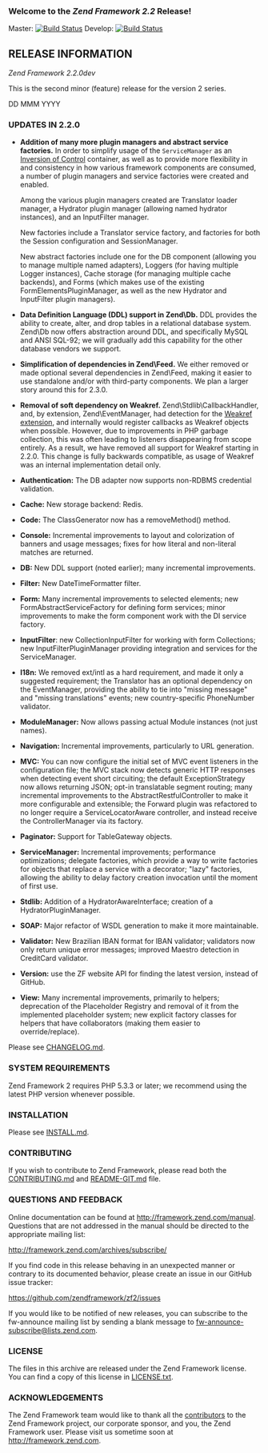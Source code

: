 ### Welcome to the *Zend Framework 2.2* Release!

Master: [![Build Status](https://secure.travis-ci.org/zendframework/zf2.png?branch=master)](http://travis-ci.org/zendframework/zf2)
Develop: [![Build Status](https://secure.travis-ci.org/zendframework/zf2.png?branch=develop)](http://travis-ci.org/zendframework/zf2)

## RELEASE INFORMATION

*Zend Framework 2.2.0dev*

This is the second minor (feature) release for the version 2 series.

DD MMM YYYY

### UPDATES IN 2.2.0

- **Addition of many more plugin managers and abstract service factories.**
  In order to simplify usage of the `ServiceManager` as an 
  [Inversion of Control](http://en.wikipedia.org/wiki/Inversion_of_Control)
  container, as well as to provide more flexibility in and consistency in how various
  framework components are consumed, a number of plugin managers and service factories
  were created and enabled. 

  Among the various plugin managers created are Translator loader manager, a Hydrator
  plugin manager (allowing named hydrator instances), and an InputFilter manager.

  New factories include a Translator service factory, and factories for 
  both the Session configuration and SessionManager.
    
  New abstract factories include one for the DB component (allowing you to manage
  multiple named adapters), Loggers (for having multiple Logger instances),
  Cache storage (for managing multiple cache backends), and Forms (which makes use
  of the existing FormElementsPluginManager, as well as the new Hydrator and InputFilter
  plugin managers).

- **Data Definition Language (DDL) support in Zend\Db.** DDL 
  provides the ability to create, alter, and drop tables in a relational 
  database system. Zend\Db now offers abstraction around DDL, and 
  specifically MySQL and ANSI SQL-92; we will gradually add this 
  capability for the other database vendors we support.

- **Simplification of dependencies in Zend\Feed.** We either removed or made
  optional several dependencies in Zend\Feed, making it easier to use standalone
  and/or with third-party components. We plan a larger story around this for
  2.3.0.

- **Removal of soft dependency on Weakref.** Zend\Stdlib\CallbackHandler, and,
  by extension, Zend\EventManager, had detection for the [Weakref
  extension](http://pecl.php.net/weakref), and internally would register
  callbacks as Weakref objects when possible. However, due to improvements in 
  PHP garbage collection, this was often leading to listeners disappearing
  from scope entirely. As a result, we have removed all support for Weakref
  starting in 2.2.0. This change is fully backwards compatible, as usage of
  Weakref was an internal implementation detail only.

- **Authentication:** The DB adapter now supports non-RDBMS credential validation.

- **Cache:** New storage backend: Redis.

- **Code:** The ClassGenerator now has a removeMethod() method.

- **Console:** Incremental improvements to layout and colorization of banners
  and usage messages; fixes for how literal and non-literal matches are
  returned.

- **DB:** New DDL support (noted earlier); many incremental improvements.

- **Filter:** New DateTimeFormatter filter.

- **Form:** Many incremental improvements to selected elements; new
  FormAbstractServiceFactory for defining form services; minor improvements to
  make the form component work with the DI service factory.

- **InputFilter**: new CollectionInputFilter for working with form Collections;
  new InputFilterPluginManager providing integration and services for the
  ServiceManager.

- **I18n:** We removed ext/intl as a hard requirement, and made it only a
  suggested requirement; the Translator has an optional dependency on the
  EventManager, providing the ability to tie into "missing message" and "missing
  translations" events; new country-specific PhoneNumber validator.

- **ModuleManager:** Now allows passing actual Module instances (not just names).

- **Navigation:** Incremental improvements, particularly to URL generation.

- **MVC:** You can now configure the initial set of MVC event listeners in the
  configuration file; the MVC stack now detects generic HTTP responses when
  detecting event short circuiting; the default ExceptionStrategy now allows
  returning JSON; opt-in translatable segment routing; many incremental
  improvements to the AbstractRestfulController to make it more configurable and
  extensible; the Forward plugin was refactored to no longer require a
  ServiceLocatorAware controller, and instead receive the ControllerManager via
  its factory.

- **Paginator:** Support for TableGateway objects.

- **ServiceManager:** Incremental improvements; performance optimizations;
  delegate factories, which provide a way to write factories for objects that
  replace a service with a decorator; "lazy" factories, allowing the ability to
  delay factory creation invocation until the moment of first use.

- **Stdlib:** Addition of a HydratorAwareInterface; creation of a
  HydratorPluginManager.

- **SOAP:** Major refactor of WSDL generation to make it more maintainable.

- **Validator:** New Brazilian IBAN format for IBAN validator; validators now
  only return unique error messages; improved Maestro detection in CreditCard
  validator.

- **Version:** use the ZF website API for finding the latest version, instead of
  GitHub.

- **View:** Many incremental improvements, primarily to helpers; deprecation of
  the Placeholder Registry and removal of it from the implemented placeholder
  system; new explicit factory classes for helpers that have collaborators
  (making them easier to override/replace).

Please see [CHANGELOG.md](CHANGELOG.md).

### SYSTEM REQUIREMENTS

Zend Framework 2 requires PHP 5.3.3 or later; we recommend using the
latest PHP version whenever possible.

### INSTALLATION

Please see [INSTALL.md](INSTALL.md).

### CONTRIBUTING

If you wish to contribute to Zend Framework, please read both the
[CONTRIBUTING.md](CONTRIBUTING.md) and [README-GIT.md](README-GIT.md) file.

### QUESTIONS AND FEEDBACK

Online documentation can be found at http://framework.zend.com/manual.
Questions that are not addressed in the manual should be directed to the
appropriate mailing list:

http://framework.zend.com/archives/subscribe/

If you find code in this release behaving in an unexpected manner or
contrary to its documented behavior, please create an issue in our GitHub
issue tracker:

https://github.com/zendframework/zf2/issues

If you would like to be notified of new releases, you can subscribe to
the fw-announce mailing list by sending a blank message to
<fw-announce-subscribe@lists.zend.com>.

### LICENSE

The files in this archive are released under the Zend Framework license.
You can find a copy of this license in [LICENSE.txt](LICENSE.txt).

### ACKNOWLEDGEMENTS

The Zend Framework team would like to thank all the [contributors](https://github.com/zendframework/zf2/contributors) to the Zend
Framework project, our corporate sponsor, and you, the Zend Framework user.
Please visit us sometime soon at http://framework.zend.com.
